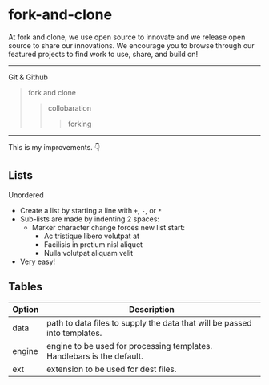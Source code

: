 # fork-and-clone
At fork and clone, we use open source to innovate and we release open source to share our innovations. We encourage you to browse through our featured projects to find work to use, share, and build on!
***
Git & Github
> fork and clone
>> collobaration
>>> forking 
---
This is my improvements. 👇
## Lists

Unordered

+ Create a list by starting a line with `+`, `-`, or `*`
+ Sub-lists are made by indenting 2 spaces:
  - Marker character change forces new list start:
    * Ac tristique libero volutpat at
    + Facilisis in pretium nisl aliquet
    - Nulla volutpat aliquam velit
+ Very easy!

## Tables

| Option | Description |
| ------ | ----------- |
| data   | path to data files to supply the data that will be passed into templates. |
| engine | engine to be used for processing templates. Handlebars is the default. |
| ext    | extension to be used for dest files. |